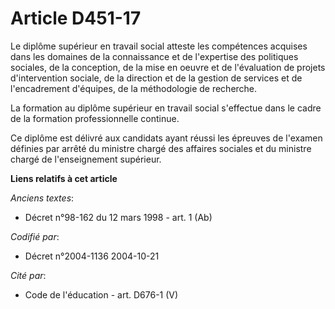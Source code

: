 # Article D451-17

Le diplôme supérieur en travail social atteste les compétences acquises dans les domaines de la connaissance et de
l'expertise des politiques sociales, de la conception, de la mise en oeuvre et de l'évaluation de projets d'intervention
sociale, de la direction et de la gestion de services et de l'encadrement d'équipes, de la méthodologie de recherche.

La formation au diplôme supérieur en travail social s'effectue dans le cadre de la formation professionnelle continue.

Ce diplôme est délivré aux candidats ayant réussi les épreuves de l'examen définies par arrêté du ministre chargé des
affaires sociales et du ministre chargé de l'enseignement supérieur.

**Liens relatifs à cet article**

_Anciens textes_:

  - Décret n°98-162 du 12 mars 1998 - art. 1 (Ab)

_Codifié par_:

  - Décret n°2004-1136 2004-10-21

_Cité par_:

  - Code de l'éducation - art. D676-1 (V)
